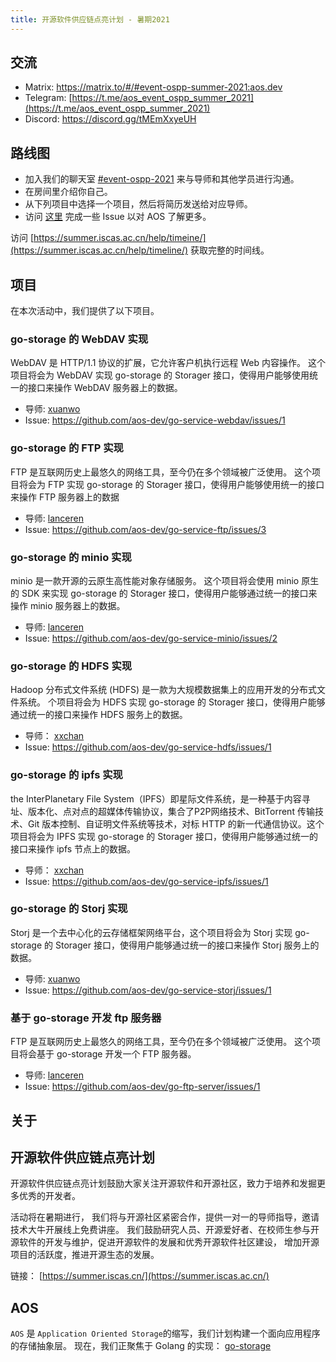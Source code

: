 ```yaml
---
title: 开源软件供应链点亮计划 - 暑期2021
---
```


## 交流

- Matrix: <https://matrix.to/#/#event-ospp-summer-2021:aos.dev>
- Telegram: [https://t.me/aos_event_ospp_summer_2021](https://t.me/aos_event_ospp_summer_2021)
- Discord: <https://discord.gg/tMEmXxyeUH>

## 路线图

- 加入我们的聊天室 [#event-ospp-2021](https://matrix.to/#/#event-ospp-summer-2021:aos.dev) 来与导师和其他学员进行沟通。
- 在房间里介绍你自己。
- 从下列项目中选择一个项目，然后将简历发送给对应导师。
- 访问 [这里](https://github.com/orgs/aos-dev/projects/1?card_filter_query=label%3A%22help+wanted%22) 完成一些 Issue 以对 AOS 了解更多。

访问 [https://summer.iscas.ac.cn/help/timeine/](https://summer.iscas.ac.cn/help/timeline/) 获取完整的时间线。

## 项目

在本次活动中，我们提供了以下项目。

### go-storage 的 WebDAV 实现

WebDAV 是 HTTP/1.1 协议的扩展，它允许客户机执行远程 Web 内容操作。 这个项目将会为 WebDAV 实现 go-storage 的 Storager 接口，使得用户能够使用统一的接口来操作 WebDAV 服务器上的数据。

- 导师: [xuanwo](https://matrix.to/#/@xuanwo:matrix.org)
- Issue: <https://github.com/aos-dev/go-service-webdav/issues/1>

### go-storage 的 FTP 实现

FTP 是互联网历史上最悠久的网络工具，至今仍在多个领域被广泛使用。 这个项目将会为 FTP 实现 go-storage 的 Storager 接口，使得用户能够使用统一的接口来操作 FTP 服务器上的数据

- 导师: [lanceren](https://matrix.to/#/@lanceren:matrix.org)
- Issue: <https://github.com/aos-dev/go-service-ftp/issues/3>

### go-storage 的 minio 实现

minio 是一款开源的云原生高性能对象存储服务。 这个项目将会使用 minio 原生的 SDK 来实现 go-storage 的 Storager 接口，使得用户能够通过统一的接口来操作 minio 服务器上的数据。

- 导师: [lanceren](https://matrix.to/#/@lanceren:matrix.org)
- Issue: <https://github.com/aos-dev/go-service-minio/issues/2>

### go-storage 的 HDFS 实现

Hadoop 分布式文件系统 (HDFS) 是一款为大规模数据集上的应用开发的分布式文件系统。 个项目将会为 HDFS 实现 go-storage 的 Storager 接口，使得用户能够通过统一的接口来操作 HDFS 服务上的数据。

- 导师： [xxchan](https://matrix.to/#/@xxchan:matrix.org)
- Issue: <https://github.com/aos-dev/go-service-hdfs/issues/1>

### go-storage 的 ipfs 实现

the InterPlanetary File System（IPFS）即星际文件系统，是一种基于内容寻址、版本化、点对点的超媒体传输协议，集合了P2P网络技术、BitTorrent 传输技术、Git 版本控制、自证明文件系统等技术，对标 HTTP 的新一代通信协议。这个项目将会为 IPFS 实现 go-storage 的 Storager 接口，使得用户能够通过统一的接口来操作 ipfs 节点上的数据。

- 导师： [xxchan](https://matrix.to/#/@xxchan:matrix.org)
- Issue: <https://github.com/aos-dev/go-service-ipfs/issues/1>

### go-storage 的 Storj 实现

Storj 是一个去中心化的云存储框架网络平台，这个项目将会为 Storj 实现 go-storage 的 Storager 接口，使得用户能够通过统一的接口来操作 Storj 服务上的数据。

- 导师: [xuanwo](https://matrix.to/#/@xuanwo:matrix.org)
- Issue: <https://github.com/aos-dev/go-service-storj/issues/1>

### 基于 go-storage 开发 ftp 服务器

FTP 是互联网历史上最悠久的网络工具，至今仍在多个领域被广泛使用。 这个项目将会基于 go-storage 开发一个 FTP 服务器。

- 导师: [lanceren](https://matrix.to/#/@lanceren:matrix.org)
- Issue: <https://github.com/aos-dev/go-ftp-server/issues/1>

## 关于

## 开源软件供应链点亮计划

开源软件供应链点亮计划鼓励大家关注开源软件和开源社区，致力于培养和发掘更多优秀的开发者。

活动将在暑期进行， 我们将与开源社区紧密合作，提供一对一的导师指导，邀请技术大牛开展线上免费讲座。 我们鼓励研究人员、开源爱好者、在校师生参与开源软件的开发与维护，促进开源软件的发展和优秀开源软件社区建设， 增加开源项目的活跃度，推进开源生态的发展。

链接： [https://summer.iscas.cn/](https://summer.iscas.ac.cn/)

## AOS

`AOS` 是 ` Application Oriented Storage `的缩写，我们计划构建一个面向应用程序的存储抽象层。 现在，我们正聚焦于 Golang 的实现： [go-storage](https://github.com/aos-dev/go-storage)
